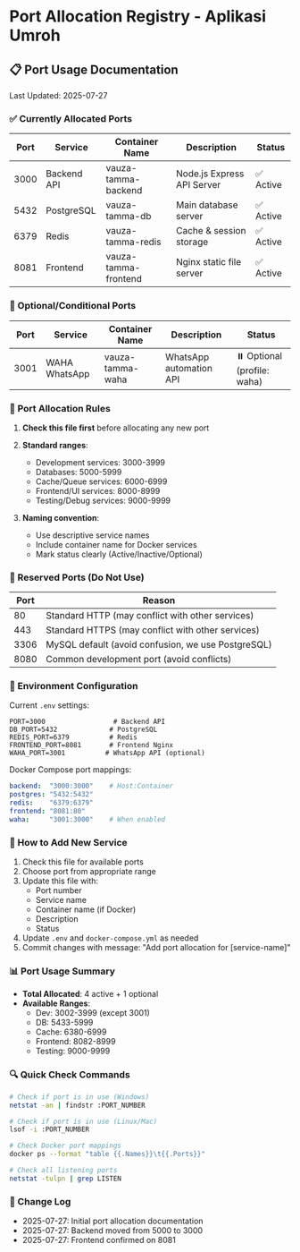 # Port Allocation Registry - Aplikasi Umroh

## 📋 Port Usage Documentation
Last Updated: 2025-07-27

### ✅ Currently Allocated Ports

| Port | Service | Container Name | Description | Status |
|------|---------|----------------|-------------|---------|
| 3000 | Backend API | vauza-tamma-backend | Node.js Express API Server | ✅ Active |
| 5432 | PostgreSQL | vauza-tamma-db | Main database server | ✅ Active |
| 6379 | Redis | vauza-tamma-redis | Cache & session storage | ✅ Active |
| 8081 | Frontend | vauza-tamma-frontend | Nginx static file server | ✅ Active |

### 🔄 Optional/Conditional Ports

| Port | Service | Container Name | Description | Status |
|------|---------|----------------|-------------|---------|
| 3001 | WAHA WhatsApp | vauza-tamma-waha | WhatsApp automation API | ⏸️ Optional (profile: waha) |

### 📝 Port Allocation Rules

1. **Check this file first** before allocating any new port
2. **Standard ranges**:
   - Development services: 3000-3999
   - Databases: 5000-5999
   - Cache/Queue services: 6000-6999
   - Frontend/UI services: 8000-8999
   - Testing/Debug services: 9000-9999

3. **Naming convention**: 
   - Use descriptive service names
   - Include container name for Docker services
   - Mark status clearly (Active/Inactive/Optional)

### 🚫 Reserved Ports (Do Not Use)

| Port | Reason |
|------|---------|
| 80 | Standard HTTP (may conflict with other services) |
| 443 | Standard HTTPS (may conflict with other services) |
| 3306 | MySQL default (avoid confusion, we use PostgreSQL) |
| 8080 | Common development port (avoid conflicts) |

### 📌 Environment Configuration

Current `.env` settings:
```
PORT=3000                 # Backend API
DB_PORT=5432             # PostgreSQL
REDIS_PORT=6379          # Redis
FRONTEND_PORT=8081       # Frontend Nginx
WAHA_PORT=3001          # WhatsApp API (optional)
```

Docker Compose port mappings:
```yaml
backend:  "3000:3000"    # Host:Container
postgres: "5432:5432"    
redis:    "6379:6379"    
frontend: "8081:80"      
waha:     "3001:3000"    # When enabled
```

### 🔧 How to Add New Service

1. Check this file for available ports
2. Choose port from appropriate range
3. Update this file with:
   - Port number
   - Service name
   - Container name (if Docker)
   - Description
   - Status
4. Update `.env` and `docker-compose.yml` as needed
5. Commit changes with message: "Add port allocation for [service-name]"

### 📊 Port Usage Summary

- **Total Allocated**: 4 active + 1 optional
- **Available Ranges**: 
  - Dev: 3002-3999 (except 3001)
  - DB: 5433-5999
  - Cache: 6380-6999
  - Frontend: 8082-8999
  - Testing: 9000-9999

### 🔍 Quick Check Commands

```bash
# Check if port is in use (Windows)
netstat -an | findstr :PORT_NUMBER

# Check if port is in use (Linux/Mac)
lsof -i :PORT_NUMBER

# Check Docker port mappings
docker ps --format "table {{.Names}}\t{{.Ports}}"

# Check all listening ports
netstat -tulpn | grep LISTEN
```

### 📝 Change Log

- 2025-07-27: Initial port allocation documentation
- 2025-07-27: Backend moved from 5000 to 3000
- 2025-07-27: Frontend confirmed on 8081